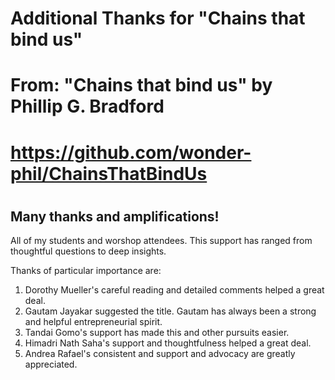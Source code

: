 # Additional Thanks for "Chains that bind us"
#
# From: "Chains that bind us" by Phillip G. Bradford
#  https://github.com/wonder-phil/ChainsThatBindUs
#


## Many thanks and amplifications!

All of my students and worshop attendees. This support has ranged from thoughtful questions
to deep insights.


Thanks of particular importance are:

1. Dorothy Mueller's careful reading and detailed comments helped a great deal.
2. Gautam Jayakar suggested the title.  Gautam has always been a strong and helpful entrepreneurial spirit.
3. Tandai Gomo's support has made this and other pursuits easier.
4. Himadri Nath Saha's support and thoughtfulness helped a great deal.
5. Andrea Rafael's consistent and support and advocacy are greatly appreciated. 



   

